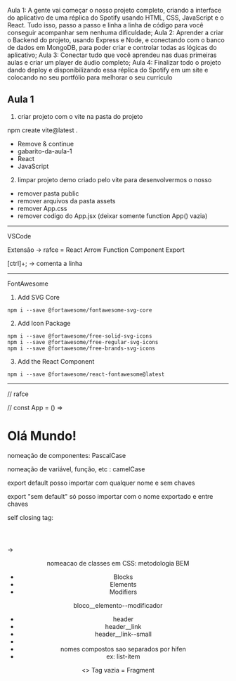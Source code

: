 Aula 1: A gente vai começar o nosso projeto completo, criando a interface do aplicativo de uma réplica do Spotify usando HTML, CSS, JavaScript e o React. Tudo isso, passo a passo e linha a linha de código para você conseguir acompanhar sem nenhuma dificuldade;
Aula 2: Aprender a criar o Backend do projeto, usando Express e Node, e conectando com o banco de dados em MongoDB, para poder criar e controlar todas as lógicas do aplicativo;
Aula 3: Conectar tudo que você aprendeu nas duas primeiras aulas e criar um player de áudio completo;
Aula 4: Finalizar todo o projeto dando deploy e disponibilizando essa réplica do Spotify em um site e colocando no seu portfólio para melhorar o seu currículo


## Aula 1

1. criar projeto com o vite na pasta do projeto

npm create vite@latest .
- Remove & continue
- gabarito-da-aula-1
- React
- JavaScript

2. limpar projeto demo criado pelo vite para desenvolvermos o nosso

- remover pasta public
- remover arquivos da pasta assets
- remover App.css
- remover codigo do App.jsx (deixar somente function App() vazia)

---------

VSCode

Extensão -> rafce = React Arrow Function Component Export

[ctrl]+; -> comenta a linha

------

FontAwesome

1. Add SVG Core
```shell
npm i --save @fortawesome/fontawesome-svg-core
```

2. Add Icon Package
```shell
npm i --save @fortawesome/free-solid-svg-icons
npm i --save @fortawesome/free-regular-svg-icons
npm i --save @fortawesome/free-brands-svg-icons
```

3. Add the React Component
```shell
npm i --save @fortawesome/react-fontawesome@latest
```

-----


// rafce

// const App = () => <h1>Olá Mundo!</h1>

nomeação de componentes: PascalCase

nomeação de variável, função, etc : camelCase


export default posso importar com qualquer nome e sem chaves

export "sem default" só posso importar com o nome exportado e entre chaves


self closing tag: <Header></Header> -> <Header />


nomeacao de classes em CSS: metodologia BEM

- Blocks
- Elements
- Modifiers

bloco__elemento--modificador

-    header
-    header__link
-    header__link--small
-
-    nomes compostos sao separados por hifen
-    ex: list-item

<> Tag vazia = Fragment